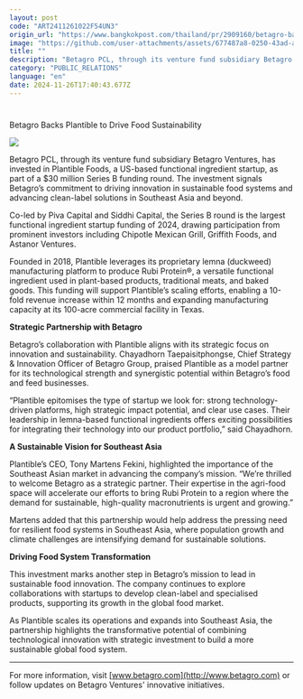 ```yaml
---
layout: post
code: "ART2411261022F54UN3"
origin_url: "https://www.bangkokpost.com/thailand/pr/2909160/betagro-backs-plantible-to-drive-food-sustainability"
image: "https://github.com/user-attachments/assets/677487a8-0250-43ad-a9be-afdaaadf1706"
title: ""
description: "Betagro PCL, through its venture fund subsidiary Betagro Ventures, has invested in Plantible Foods, a US-based functional ingredient startup, as part of a $30 million Series B funding round. The investment signals Betagro’s commitment to driving innovation in sustainable food systems and advancing clean-label solutions in Southeast Asia and beyond."
category: "PUBLIC_RELATIONS"
language: "en"
date: 2024-11-26T17:40:43.677Z
---
```


# 

Betagro Backs Plantible to Drive Food Sustainability

![](https://github.com/user-attachments/assets/a8e15384-46e3-46e8-a90d-56ce7c5bdedd)

Betagro PCL, through its venture fund subsidiary Betagro Ventures, has invested in Plantible Foods, a US-based functional ingredient startup, as part of a $30 million Series B funding round. The investment signals Betagro’s commitment to driving innovation in sustainable food systems and advancing clean-label solutions in Southeast Asia and beyond.

Co-led by Piva Capital and Siddhi Capital, the Series B round is the largest functional ingredient startup funding of 2024, drawing participation from prominent investors including Chipotle Mexican Grill, Griffith Foods, and Astanor Ventures.

Founded in 2018, Plantible leverages its proprietary lemna (duckweed) manufacturing platform to produce Rubi Protein®, a versatile functional ingredient used in plant-based products, traditional meats, and baked goods. This funding will support Plantible’s scaling efforts, enabling a 10-fold revenue increase within 12 months and expanding manufacturing capacity at its 100-acre commercial facility in Texas.

**Strategic Partnership with Betagro**

Betagro’s collaboration with Plantible aligns with its strategic focus on innovation and sustainability. Chayadhorn Taepaisitphongse, Chief Strategy & Innovation Officer of Betagro Group, praised Plantible as a model partner for its technological strength and synergistic potential within Betagro’s food and feed businesses.

“Plantible epitomises the type of startup we look for: strong technology-driven platforms, high strategic impact potential, and clear use cases. Their leadership in lemna-based functional ingredients offers exciting possibilities for integrating their technology into our product portfolio,” said Chayadhorn.

**A Sustainable Vision for Southeast Asia**

Plantible’s CEO, Tony Martens Fekini, highlighted the importance of the Southeast Asian market in advancing the company’s mission. “We’re thrilled to welcome Betagro as a strategic partner. Their expertise in the agri-food space will accelerate our efforts to bring Rubi Protein to a region where the demand for sustainable, high-quality macronutrients is urgent and growing.”

Martens added that this partnership would help address the pressing need for resilient food systems in Southeast Asia, where population growth and climate challenges are intensifying demand for sustainable solutions.

**Driving Food System Transformation**

This investment marks another step in Betagro’s mission to lead in sustainable food innovation. The company continues to explore collaborations with startups to develop clean-label and specialised products, supporting its growth in the global food market.

As Plantible scales its operations and expands into Southeast Asia, the partnership highlights the transformative potential of combining technological innovation with strategic investment to build a more sustainable global food system.

* * *

For more information, visit [www.betagro.com](http://www.betagro.com) or follow updates on Betagro Ventures' innovative initiatives.